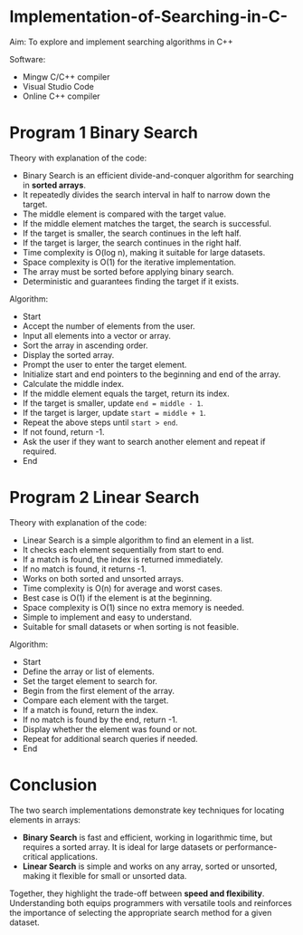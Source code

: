 # Implementation-of-Searching-in-C-

Aim: To explore and implement searching algorithms in C++

Software:  
- Mingw C/C++ compiler  
- Visual Studio Code  
- Online C++ compiler

# Program 1 Binary Search
Theory with explanation of the code:

- Binary Search is an efficient divide-and-conquer algorithm for searching in **sorted arrays**.  
- It repeatedly divides the search interval in half to narrow down the target.  
- The middle element is compared with the target value.  
- If the middle element matches the target, the search is successful.  
- If the target is smaller, the search continues in the left half.  
- If the target is larger, the search continues in the right half.  
- Time complexity is O(log n), making it suitable for large datasets.  
- Space complexity is O(1) for the iterative implementation.  
- The array must be sorted before applying binary search.  
- Deterministic and guarantees finding the target if it exists.

Algorithm:  
- Start  
- Accept the number of elements from the user.  
- Input all elements into a vector or array.  
- Sort the array in ascending order.  
- Display the sorted array.  
- Prompt the user to enter the target element.  
- Initialize start and end pointers to the beginning and end of the array.  
- Calculate the middle index.  
- If the middle element equals the target, return its index.  
- If the target is smaller, update `end = middle - 1`.  
- If the target is larger, update `start = middle + 1`.  
- Repeat the above steps until `start > end`.  
- If not found, return -1.  
- Ask the user if they want to search another element and repeat if required.  
- End  

# Program 2 Linear Search
Theory with explanation of the code:

- Linear Search is a simple algorithm to find an element in a list.  
- It checks each element sequentially from start to end.  
- If a match is found, the index is returned immediately.  
- If no match is found, it returns -1.  
- Works on both sorted and unsorted arrays.  
- Time complexity is O(n) for average and worst cases.  
- Best case is O(1) if the element is at the beginning.  
- Space complexity is O(1) since no extra memory is needed.  
- Simple to implement and easy to understand.  
- Suitable for small datasets or when sorting is not feasible.

Algorithm:  
- Start  
- Define the array or list of elements.  
- Set the target element to search for.  
- Begin from the first element of the array.  
- Compare each element with the target.  
- If a match is found, return the index.  
- If no match is found by the end, return -1.  
- Display whether the element was found or not.  
- Repeat for additional search queries if needed.  
- End  

# Conclusion
The two search implementations demonstrate key techniques for locating elements in arrays:  

- **Binary Search** is fast and efficient, working in logarithmic time, but requires a sorted array. It is ideal for large datasets or performance-critical applications.  
- **Linear Search** is simple and works on any array, sorted or unsorted, making it flexible for small or unsorted data.  

Together, they highlight the trade-off between **speed and flexibility**. Understanding both equips programmers with versatile tools and reinforces the importance of selecting the appropriate search method for a given dataset.
